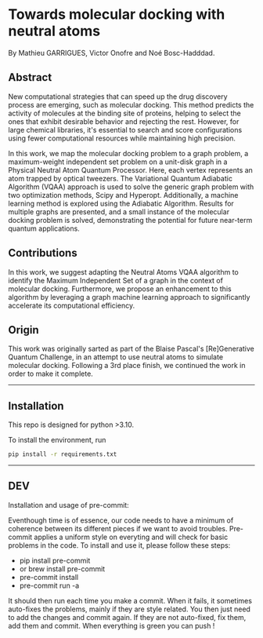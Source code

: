# Towards molecular docking with neutral atoms

By Mathieu GARRIGUES, Victor Onofre and Noé Bosc-Hadddad.

## Abstract

New computational strategies that can speed up the drug discovery process are emerging, such as molecular docking. This method predicts the activity of molecules at the binding site of proteins, helping to select the ones that exhibit desirable behavior and rejecting the rest. However, for large chemical libraries, it's essential to search and score configurations using fewer computational resources while maintaining high precision. 

In this work, we map the molecular docking problem to a graph problem, a maximum-weight independent set problem on a unit-disk graph in a Physical Neutral Atom Quantum Processor. Here, each vertex represents an atom trapped by optical tweezers. The Variational Quantum Adiabatic Algorithm (VQAA) approach is used to solve the generic graph problem with two optimization methods, Scipy and Hyperopt. Additionally, a machine learning method is explored using the Adiabatic Algorithm. Results for multiple graphs are presented, and a small instance of the molecular docking problem is solved, demonstrating the potential for future near-term quantum applications.

## Contributions

In this work, we suggest adapting the Neutral Atoms VQAA algorithm to identify the Maximum Independent Set of a graph in the context of molecular docking. Furthermore, we propose an enhancement to this algorithm by leveraging a graph machine learning approach to significantly accelerate its computational efficiency.


## Origin

This work was originally sarted as part of the Blaise Pascal's [Re]Generative Quantum Challenge, in an attempt to use neutral atoms to simulate molecular docking.
Following a 3rd place finish, we continued the work in order to make it complete.



---



## Installation

This repo is designed for python >3.10.

To install the environment, run

```bash
pip install -r requirements.txt
```


---

## DEV

Installation and usage of pre-commit:

Eventhough time is of essence, our code needs to have a minimum of coherence between its different pieces if we want to avoid troubles. Pre-commit applies a uniform style on everyting and will check for basic problems in the code. To install and use it, please follow these steps:

* pip install pre-commit
* or brew install pre-commit
* pre-commit install
* pre-commit run -a

It should then run each time you make a commit. When it fails, it sometimes auto-fixes the problems, mainly if they are style related. You then just need to add the changes and commit again. If they are not auto-fixed, fix them, add them and commit. When everything is green you can push !
